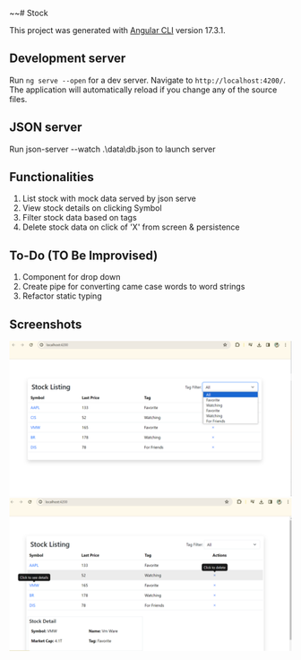 ~~# Stock

This project was generated with [Angular CLI](https://github.com/angular/angular-cli) version 17.3.1.

## Development server

Run `ng serve --open` for a dev server. Navigate to `http://localhost:4200/`. The application will automatically reload if you change any of the source files.

## JSON server

Run json-server --watch .\data\db.json to launch server

## Functionalities

1. List stock with mock data served by json serve
2. View stock details on clicking Symbol
3. Filter stock data based on tags
4. Delete stock data on click of 'X' from screen & persistence

## To-Do (TO Be Improvised)
1. Component for drop down
2. Create pipe for converting came case words to word strings
3. Refactor static typing

## Screenshots

![stock_list.png](screenshots%2Fstock_list.png)
![stock_detail.png](screenshots%2Fstock_detail.png)
